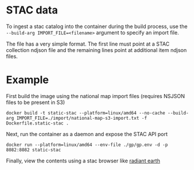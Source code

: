 # STAC data

To ingest a stac catalog into the container during the build process, use the `--build-arg IMPORT_FILE=<filename>` argument
to specify an import file.

The file has a very simple format.  The first line must point at a STAC collection ndjson file and the remaining lines
point at additional item ndjson files.

# Example

First build the image using the national map import files (requires NSJSON files to be present in S3)

```
docker build -t static-stac --platform=linux/amd64 --no-cache --build-arg IMPORT_FILE=./import/national-map-s3-import.txt -f Dockerfile.static-stac . 
```

Next, run the container as a daemon and expose the STAC API port

```
docker run --platform=linux/amd64 --env-file ./gp/gp.env -d -p 8082:8082 static-stac
```

Finally, view the contents using a stac browser like [radiant earth](https://radiantearth.github.io/stac-browser/#/external/http:/localhost:8082/?.language=en)